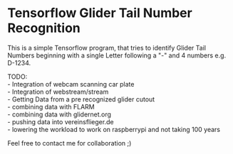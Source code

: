# Tensorflow Glider Tail Number Recognition

This is a simple Tensorflow program, that tries to identify Glider Tail Numbers beginning with a single Letter following a "-" and 4 numbers e.g. D-1234.

TODO:\
    - Integration of webcam scanning car plate \
    - Integration of webstream/stream \
    - Getting Data from a pre recognized glider cutout \
    - combining data with FLARM \
    - combining data with glidernet.org \
    - pushing data into vereinsflieger.de \
    - lowering the workload to work on raspberrypi and not taking 100 years

Feel free to contact me for collaboration ;)